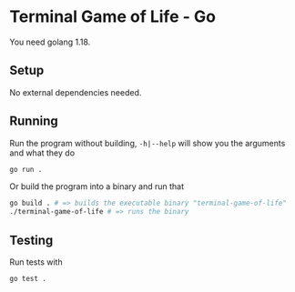 # Terminal Game of Life - Go

You need golang 1.18.

## Setup

No external dependencies needed.

## Running

Run the program without building, `-h|--help` will show you the arguments and what they do

```bash
go run .
```

Or build the program into a binary and run that

```bash
go build . # => builds the executable binary "terminal-game-of-life"
./terminal-game-of-life # => runs the binary
```

## Testing

Run tests with

```bash
go test .
```
